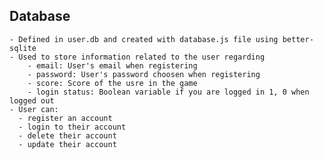 ## Database
    - Defined in user.db and created with database.js file using better-sqlite
    - Used to store information related to the user regarding
        - email: User's email when registering
        - password: User's password choosen when registering
        - score: Score of the usre in the game
        - login status: Boolean variable if you are logged in 1, 0 when logged out
    - User can:
      - register an account
      - login to their account
      - delete their account
      - update their account
      
